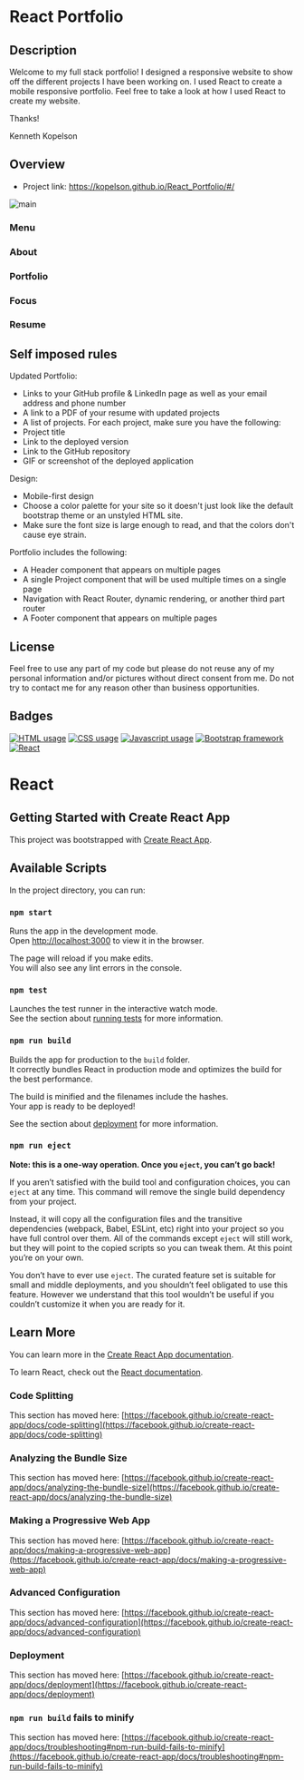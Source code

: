 # React Portfolio
## Description
 <p>Welcome to my full stack portfolio! I designed a responsive website to show off the different projects I have been working on. I used React to create a mobile responsive portfolio. Feel free to take a look at how I used React to create my website.

Thanks!

Kenneth Kopelson</p>

## Overview
 * Project link: https://kopelson.github.io/React_Portfolio/#/
 
![main](https://user-images.githubusercontent.com/57735283/106824570-f1bf1b80-6637-11eb-82d7-2b09003d0965.PNG)

### Menu

### About


### Portfolio


### Focus


### Resume


## Self imposed rules

Updated Portfolio:
* Links to your GitHub profile & LinkedIn page as well as your email address and phone number
* A link to a PDF of your resume with updated projects
* A list of projects. For each project, make sure you have the following:
* Project title
* Link to the deployed version
* Link to the GitHub repository
* GIF or screenshot of the deployed application

Design:
* Mobile-first design
* Choose a color palette for your site so it doesn't just look like the default bootstrap theme or an unstyled HTML site.
* Make sure the font size is large enough to read, and that the colors don't cause eye strain.

 Portfolio includes the following:
* A Header component that appears on multiple pages
* A single Project component that will be used multiple times on a single page
* Navigation with React Router, dynamic rendering, or another third part router
* A Footer component that appears on multiple pages



## License
Feel free to use any part of my code but please do not reuse any of my personal information and/or pictures without direct consent from me. Do not try to contact me for any reason other than business opportunities.

## Badges
<a href="https://img.shields.io/badge/HTML-8.0%25-red"><img alt="HTML usage" src="https://img.shields.io/badge/HTML-8.0%25-red"></a> <a href="https://img.shields.io/badge/CSS-5.4%25-purple"><img alt="CSS usage" src="https://img.shields.io/badge/CSS-5.4%25-purple"></a> <a href="https://img.shields.io/badge/JavaScript-86.6%25-yellow"><img alt="Javascript usage" src="https://img.shields.io/badge/JavaScript-86.6%25-yellow"></a> <a href="https://img.shields.io/badge/Frameworks-Bootstrap-blue"><img alt="Bootstrap framework" src="https://img.shields.io/badge/Frameworks-Bootstrap-blue"></a> <a href="https://img.shields.io/badge/Library-React-blue"><img alt="React" src="https://img.shields.io/badge/Library-React-blue"></a>

# React

## Getting Started with Create React App

This project was bootstrapped with [Create React App](https://github.com/facebook/create-react-app).

## Available Scripts

In the project directory, you can run:

### `npm start`

Runs the app in the development mode.\
Open [http://localhost:3000](http://localhost:3000) to view it in the browser.

The page will reload if you make edits.\
You will also see any lint errors in the console.

### `npm test`

Launches the test runner in the interactive watch mode.\
See the section about [running tests](https://facebook.github.io/create-react-app/docs/running-tests) for more information.

### `npm run build`

Builds the app for production to the `build` folder.\
It correctly bundles React in production mode and optimizes the build for the best performance.

The build is minified and the filenames include the hashes.\
Your app is ready to be deployed!

See the section about [deployment](https://facebook.github.io/create-react-app/docs/deployment) for more information.

### `npm run eject`

**Note: this is a one-way operation. Once you `eject`, you can’t go back!**

If you aren’t satisfied with the build tool and configuration choices, you can `eject` at any time. This command will remove the single build dependency from your project.

Instead, it will copy all the configuration files and the transitive dependencies (webpack, Babel, ESLint, etc) right into your project so you have full control over them. All of the commands except `eject` will still work, but they will point to the copied scripts so you can tweak them. At this point you’re on your own.

You don’t have to ever use `eject`. The curated feature set is suitable for small and middle deployments, and you shouldn’t feel obligated to use this feature. However we understand that this tool wouldn’t be useful if you couldn’t customize it when you are ready for it.

## Learn More

You can learn more in the [Create React App documentation](https://facebook.github.io/create-react-app/docs/getting-started).

To learn React, check out the [React documentation](https://reactjs.org/).

### Code Splitting

This section has moved here: [https://facebook.github.io/create-react-app/docs/code-splitting](https://facebook.github.io/create-react-app/docs/code-splitting)

### Analyzing the Bundle Size

This section has moved here: [https://facebook.github.io/create-react-app/docs/analyzing-the-bundle-size](https://facebook.github.io/create-react-app/docs/analyzing-the-bundle-size)

### Making a Progressive Web App

This section has moved here: [https://facebook.github.io/create-react-app/docs/making-a-progressive-web-app](https://facebook.github.io/create-react-app/docs/making-a-progressive-web-app)

### Advanced Configuration

This section has moved here: [https://facebook.github.io/create-react-app/docs/advanced-configuration](https://facebook.github.io/create-react-app/docs/advanced-configuration)

### Deployment

This section has moved here: [https://facebook.github.io/create-react-app/docs/deployment](https://facebook.github.io/create-react-app/docs/deployment)

### `npm run build` fails to minify

This section has moved here: [https://facebook.github.io/create-react-app/docs/troubleshooting#npm-run-build-fails-to-minify](https://facebook.github.io/create-react-app/docs/troubleshooting#npm-run-build-fails-to-minify)
